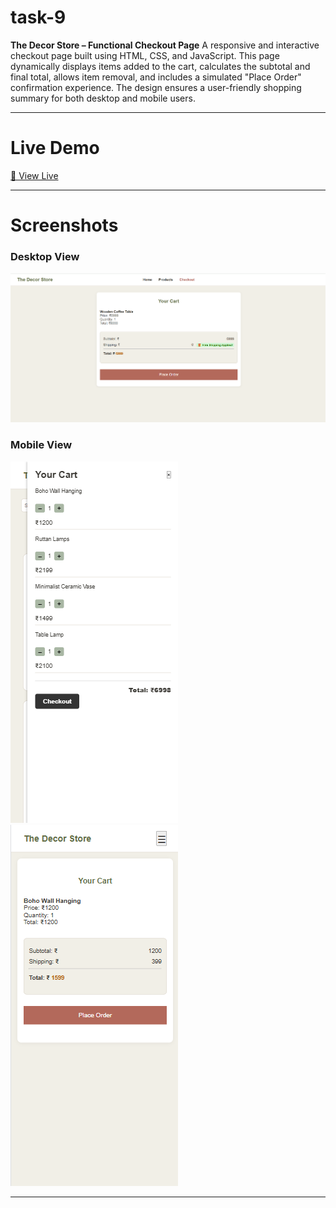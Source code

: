 # task-9

**The Decor Store – Functional Checkout Page**
A responsive and interactive checkout page built using HTML, CSS, and JavaScript. This page dynamically displays items added to the cart, calculates the subtotal and final total, allows item removal, and includes a simulated "Place Order" confirmation experience. The design ensures a user-friendly shopping summary for both desktop and mobile users.

---

# Live Demo

[🔗 View Live]()

---

# Screenshots

### Desktop View

![Desktop Screenshot](images/ss1.png)

### Mobile View

![Mobile Screenshot](images/ss2.png)
![Mobile Screenshot](images/ss3.png)

---

